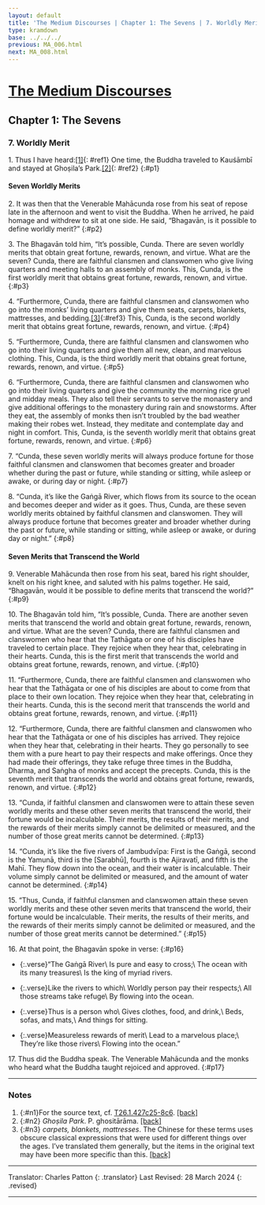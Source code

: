 ```yaml
---
layout: default
title: 'The Medium Discourses | Chapter 1: The Sevens | 7. Worldly Merit'
type: kramdown
base: ../../../
previous: MA_006.html
next: MA_008.html
---
```


# [The Medium Discourses](index.html)
## Chapter 1: The Sevens
### 7. Worldly Merit

1\. Thus I have heard:[\[1\]](#n1){: #ref1} One time, the Buddha traveled to Kauśāmbī and stayed at Ghoṣila’s Park.[\[2\]](#n2){: #ref2}
{:#p1}

#### Seven Worldly Merits

2\. It was then that the Venerable Mahācunda rose from his seat of repose late in the afternoon and went to visit the Buddha. When he arrived, he paid homage and withdrew to sit at one side. He said, “Bhagavān, is it possible to define worldly merit?”
{:#p2}

3\. The Bhagavān told him, “It’s possible, Cunda. There are seven worldly merits that obtain great fortune, rewards, renown, and virtue. What are the seven? Cunda, there are faithful clansmen and clanswomen who give living quarters and meeting halls to an assembly of monks. This, Cunda, is the first worldly merit that obtains great fortune, rewards, renown, and virtue.
{:#p3}

4\. “Furthermore, Cunda, there are faithful clansmen and clanswomen who go into the monks’ living quarters and give them seats, carpets, blankets, mattresses, and bedding.[\[3\]](#n3){:#ref3} This, Cunda, is the second worldly merit that obtains great fortune, rewards, renown, and virtue.
{:#p4}

5\. “Furthermore, Cunda, there are faithful clansmen and clanswomen who go into their living quarters and give them all new, clean, and marvelous clothing. This, Cunda, is the third worldly merit that obtains great fortune, rewards, renown, and virtue.
{:#p5}

6\. “Furthermore, Cunda, there are faithful clansmen and clanswomen who go into their living quarters and give the community the morning rice gruel and midday meals. They also tell their servants to serve the monastery and give additional offerings to the monastery during rain and snowstorms. After they eat, the assembly of monks then isn’t troubled by the bad weather making their robes wet. Instead, they meditate and contemplate day and night in comfort. This, Cunda, is the seventh worldly merit that obtains great fortune, rewards, renown, and virtue.
{:#p6}

7\. “Cunda, these seven worldly merits will always produce fortune for those faithful clansmen and clanswomen that becomes greater and broader whether during the past or future, while standing or sitting, while asleep or awake, or during day or night.
{:#p7}

8\. “Cunda, it’s like the Gaṅgā River, which flows from its source to the ocean and becomes deeper and wider as it goes. Thus, Cunda, are these seven worldly merits obtained by faithful clansmen and clanswomen. They will always produce fortune that becomes greater and broader whether during the past or future, while standing or sitting, while asleep or awake, or during day or night.”
{:#p8}

#### Seven Merits that Transcend the World

9\. Venerable Mahācunda then rose from his seat, bared his right shoulder, knelt on his right knee, and saluted with his palms together. He said, “Bhagavān, would it be possible to define merits that transcend the world?”
{:#p9}

10\. The Bhagavān told him, “It’s possible, Cunda. There are another seven merits that transcend the world and obtain great fortune, rewards, renown, and virtue. What are the seven? Cunda, there are faithful clansmen and clanswomen who hear that the Tathāgata or one of his disciples have traveled to certain place. They rejoice when they hear that, celebrating in their hearts. Cunda, this is the first merit that transcends the world and obtains great fortune, rewards, renown, and virtue.
{:#p10}

11\. “Furthermore, Cunda, there are faithful clansmen and clanswomen who hear that the Tathāgata or one of his disciples are about to come from that place to their own location. They rejoice when they hear that, celebrating in their hearts. Cunda, this is the second merit that transcends the world and obtains great fortune, rewards, renown, and virtue.
{:#p11}

12\. “Furthermore, Cunda, there are faithful clansmen and clanswomen who hear that the Tathāgata or one of his disciples has arrived. They rejoice when they hear that, celebrating in their hearts. They go personally to see them with a pure heart to pay their respects and make offerings. Once they had made their offerings, they take refuge three times in the Buddha, Dharma, and Saṅgha of monks and accept the precepts. Cunda, this is the seventh merit that transcends the world and obtains great fortune, rewards, renown, and virtue.
{:#p12}

13\. “Cunda, if faithful clansmen and clanswomen were to attain these seven worldly merits and these other seven merits that transcend the world, their fortune would be incalculable. Their merits, the results of their merits, and the rewards of their merits simply cannot be delimited or measured, and the number of those great merits cannot be determined.
{:#p13}

14\. “Cunda, it’s like the five rivers of Jambudvīpa: First is the Gaṅgā, second is the Yamunā, third is the [Sarabhū], fourth is the Ajiravatī, and fifth is the Mahī. They flow down into the ocean, and their water is incalculable. Their volume simply cannot be delimited or measured, and the amount of water cannot be determined.
{:#p14}

15\. “Thus, Cunda, if faithful clansmen and clanswomen attain these seven worldly merits and these other seven merits that transcend the world, their fortune would be incalculable. Their merits, the results of their merits, and the rewards of their merits simply cannot be delimited or measured, and the number of those great merits cannot be determined.”
{:#p15}

16\. At that point, the Bhagavān spoke in verse:
{:#p16}

* {:.verse}“The Gaṅgā River\\
Is pure and easy to cross;\\
The ocean with its many treasures\\
Is the king of myriad rivers.

* {:.verse}Like the rivers to which\\
Worldly person pay their respects;\\
All those streams take refuge\\
By flowing into the ocean.

* {:.verse}Thus is a person who\\
Gives clothes, food, and drink,\\
Beds, sofas, and mats,\\
And things for sitting.

* {:.verse}Measureless rewards of merit\\
Lead to a marvelous place;\\
They’re like those rivers\\
Flowing into the ocean.”

17\. Thus did the Buddha speak. The Venerable Mahācunda and the monks who heard what the Buddha taught rejoiced and approved.
{:#p17}

---

### Notes
1. {:#n1}For the source text, cf. <a href="https://cbetaonline.dila.edu.tw/zh/T01n0026_p0427c25" target="_blank">T26.1.427c25-8c6</a>. [\[back\]](#ref1)
1. {:#n2} <em>Ghoṣila Park</em>. P. ghositārāma. [\[back\]](#ref2)
2. {:#n3} <em>carpets, blankets, mattresses</em>. The Chinese for these terms uses obscure classical expressions that were used for different things over the ages. I’ve translated them generally, but the items in the original text may have been more specific than this. [\[back\]](#ref3)

---

Translator: Charles Patton
{: .translator}
Last Revised: 28 March 2024
{: .revised}

---